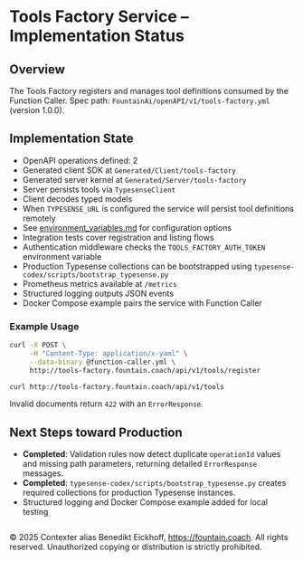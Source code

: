 # Tools Factory Service – Implementation Status

## Overview
The Tools Factory registers and manages tool definitions consumed by the Function Caller.
Spec path: `FountainAi/openAPI/v1/tools-factory.yml` (version 1.0.0).

## Implementation State
- OpenAPI operations defined: 2
- Generated client SDK at `Generated/Client/tools-factory`
- Generated server kernel at `Generated/Server/tools-factory`
- Server persists tools via `TypesenseClient`
- Client decodes typed models
- When `TYPESENSE_URL` is configured the service will persist tool definitions remotely
- See [environment_variables.md](../../../../../docs/environment_variables.md) for configuration options
- Integration tests cover registration and listing flows
- Authentication middleware checks the `TOOLS_FACTORY_AUTH_TOKEN` environment variable
- Production Typesense collections can be bootstrapped using `typesense-codex/scripts/bootstrap_typesense.py`
- Prometheus metrics available at `/metrics`
- Structured logging outputs JSON events
- Docker Compose example pairs the service with Function Caller

### Example Usage

```bash
curl -X POST \
     -H "Content-Type: application/x-yaml" \
     --data-binary @function-caller.yml \
     http://tools-factory.fountain.coach/api/v1/tools/register

curl http://tools-factory.fountain.coach/api/v1/tools
```

Invalid documents return `422` with an `ErrorResponse`.

## Next Steps toward Production
- **Completed**: Validation rules now detect duplicate `operationId` values and missing path parameters, returning detailed `ErrorResponse` messages.
- **Completed**: `typesense-codex/scripts/bootstrap_typesense.py` creates required collections for production Typesense instances.
- Structured logging and Docker Compose example added for local testing

```
```
© 2025 Contexter alias Benedikt Eickhoff, https://fountain.coach. All rights reserved.
Unauthorized copying or distribution is strictly prohibited.
```
